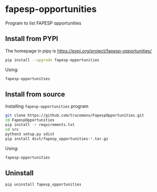 # fapesp-opportunities

Program to list FAPESP opportunities


## Install from PYPI

The homepage in pipy is https://pypi.org/project/fapesp-opportunities/

```bash
pip install --upgrade fapesp-opportunities
```

Using:

```bash
fapesp-opportunities
```

## Install from source
Installing `fapesp-opportunities` program

```bash
git clone https://github.com/trucomanx/FapespOpportunities.git
cd FapespOpportunities
pip install -r requirements.txt
cd src
python3 setup.py sdist
pip install dist/fapesp_opportunities-*.tar.gz
```
Using:

```bash
fapesp-opportunities
```

## Uninstall

```bash
pip uninstall fapesp_opportunities
```
